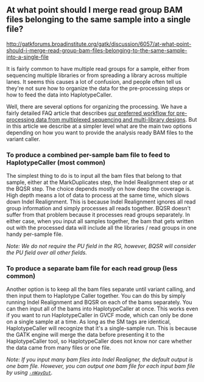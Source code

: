 ## At what point should I merge read group BAM files belonging to the same sample into a single file?

http://gatkforums.broadinstitute.org/gatk/discussion/6057/at-what-point-should-i-merge-read-group-bam-files-belonging-to-the-same-sample-into-a-single-file

<p>It is fairly common to have multiple read groups for a sample, either from sequencing multiple libraries or from spreading a library across multiple lanes. It seems this causes a lot of confusion, and people often tell us they're not sure how to organize the data for the pre-processing steps or how to feed the data into HaplotypeCaller. </p>
<p>Well, there are several options for organizing the processing. We have a fairly detailed FAQ article that describes <a href="https://www.broadinstitute.org/gatk/guide/article?id=3060">our preferred workflow for pre-processing data from multiplexed sequencing and multi-library designs</a>. But in this article we describe at a simpler level what are the main two options depending on how you want to provide the analysis ready BAM files to the variant caller. </p>
<h3>To produce a combined per-sample bam file to feed to HaplotypeCaller (most common)</h3>
<p>The simplest thing to do is to input all the bam files that belong to that sample, either at the MarkDuplicates step, the Indel Realignment step or at the BQSR step. The choice depends mostly on how deep the coverage is. High depth means a lot of data to process at the same time, which slows down Indel Realignment. This is because Indel Realignment ignores all read group information and simply processes all reads together. BQSR doesn't suffer from that problem because it processes read groups separately. In either case, when you input all samples together, the bam that gets written out with the processed data will include all the libraries / read groups in one handy per-sample file. </p>
<p><em>Note: We do not require the PU field in the RG, however, BQSR will consider the PU field over all other fields.</em></p>
<h3>To produce a separate bam file for each read group (less common)</h3>
<p>Another option is to keep all the bam files separate until variant calling, and then input them to Haplotype Caller together. You can do this by simply running Indel Realignment and BQSR on each of the bams separately. You can then input all of the bams into HaplotypeCaller at once. This works even if you want to run HaplotypeCaller in GVCF mode, which can only be done on a single sample at a time. As long as the SM tags are identical, HaplotypeCaller will recognize that it's a single-sample run. This is because the GATK engine will merge the data before presenting it to the HaplotypeCaller tool, so HaplotypeCaller does not know nor care whether the data came from many files or one file.</p>
<p><em>Note: If you input many bam files into Indel Realigner, the default output is one bam file. However, you can output one bam file for each input bam file by using <a href="https://www.broadinstitute.org/gatk/gatkdocs/org_broadinstitute_gatk_tools_walkers_indels_IndelRealigner.php#--nWayOut"><code>-nWayOut</code></a>.</em></p>